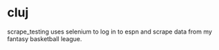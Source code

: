 # cluj

scrape_testing uses selenium to log in to espn and scrape data from my fantasy basketball league. 
